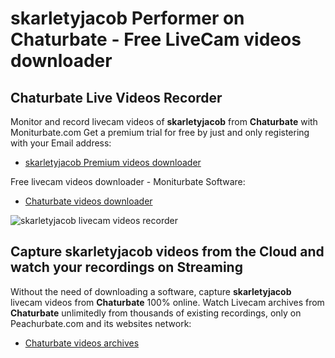# skarletyjacob Performer on Chaturbate - Free LiveCam videos downloader

## Chaturbate Live Videos Recorder

Monitor and record livecam videos of **skarletyjacob** from **Chaturbate** with Moniturbate.com
Get a premium trial for free by just and only registering with your Email address:
* [skarletyjacob Premium videos downloader](https://moniturbate.com/request-demo-licence-key.html)

Free livecam videos downloader - Moniturbate Software:
* [Chaturbate videos downloader](https://moniturbate.com/moniturbate-download-software.html)

![skarletyjacob livecam videos recorder](https://peachurnet.com/templates/moniturbate-software.png)


## Capture skarletyjacob videos from the Cloud and watch your recordings on Streaming

Without the need of downloading a software, capture **skarletyjacob** livecam videos from **Chaturbate** 100% online.
Watch Livecam archives from **Chaturbate** unlimitedly from thousands of existing recordings, only on Peachurbate.com and its websites network:
* [Chaturbate videos archives](https://peachurnet.com/)